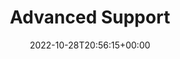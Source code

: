 ---
weight: 1105
title: "Advanced Support"
description: "Advanced Support options for implementing Lotus Docs."
icon: support_agent
lead: ""
date: 2022-10-28T20:56:15+00:00
lastmod: 2022-10-28T20:56:15+00:00
draft: true
images: []
---